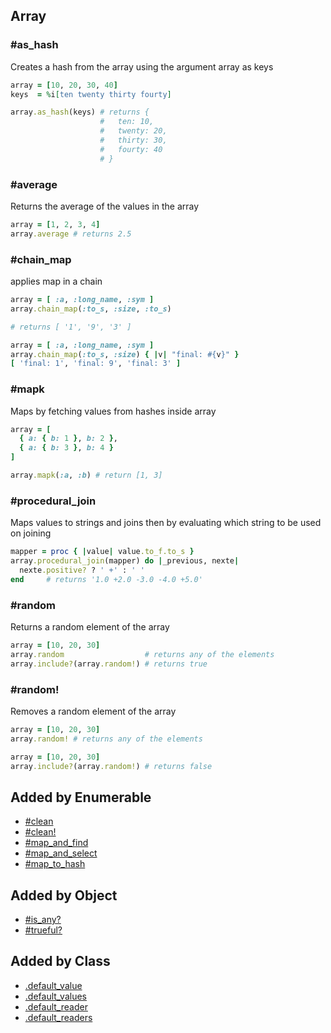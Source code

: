 ## Array

### #as_hash
Creates a hash from the array using the argument array as keys

```ruby
array = [10, 20, 30, 40]
keys  = %i[ten twenty thirty fourty]

array.as_hash(keys) # returns {
                    #   ten: 10,
                    #   twenty: 20,
                    #   thirty: 30,
                    #   fourty: 40
                    # }
```

### #average
Returns the average of the values in the array

```ruby
array = [1, 2, 3, 4]
array.average # returns 2.5
```

### #chain_map
applies map in a chain

```ruby
array = [ :a, :long_name, :sym ]
array.chain_map(:to_s, :size, :to_s)

# returns [ '1', '9', '3' ]
```

```ruby
array = [ :a, :long_name, :sym ]
array.chain_map(:to_s, :size) { |v| "final: #{v}" }
[ 'final: 1', 'final: 9', 'final: 3' ]
```

### #mapk
Maps by fetching values from hashes inside array

```ruby
array = [
  { a: { b: 1 }, b: 2 },
  { a: { b: 3 }, b: 4 }
]

array.mapk(:a, :b) # return [1, 3]
```

### #procedural_join
Maps values to strings and joins then by evaluating which
string to be used on joining

```ruby
mapper = proc { |value| value.to_f.to_s }
array.procedural_join(mapper) do |_previous, nexte|
  nexte.positive? ? ' +' : ' '
end     # returns '1.0 +2.0 -3.0 -4.0 +5.0'
```

### #random
Returns a random element of the array

```ruby
array = [10, 20, 30]
array.random                  # returns any of the elements
array.include?(array.random!) # returns true
```

### #random!
Removes a random element of the array

```ruby
array = [10, 20, 30]
array.random! # returns any of the elements

array = [10, 20, 30]
array.include?(array.random!) # returns false
```

## Added by Enumerable
- [#clean](ENUMERABLE_README.md#clean)
- [#clean!](ENUMERABLE_README.md#clean!)
- [#map_and_find](ENUMERABLE_README.md#map_and_find)
- [#map_and_select](ENUMERABLE_README.md#map_and_select)
- [#map_to_hash](ENUMERABLE_README.md#map_to_hash)

## Added by Object
- [#is_any?](OBJECT_README.md#is_any?)
- [#trueful?](OBJECT_README.md#trueful?)

## Added by Class
- [.default_value](CLASS_README.md#default_value)
- [.default_values](CLASS_README.md#default_values)
- [.default_reader](CLASS_README.md#default_reader)
- [.default_readers](CLASS_README.md#default_readers)
